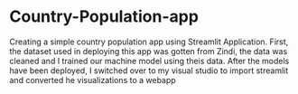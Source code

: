 # Country-Population-app
Creating a simple country population app using Streamlit Application.
First, the dataset used in deploying this app was gotten from Zindi, the data was cleaned and I trained our machine model using theis data.
After the models have been deployed, I switched over to my visual studio to import streamlit and converted he visualizations to a webapp
